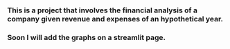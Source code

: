 ### This is a project that involves the financial analysis of a company given revenue and expenses of an hypothetical year.

### Soon I will add the graphs on a streamlit page.